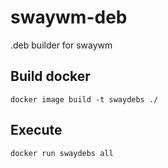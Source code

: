 # swaywm-deb
.deb builder for swaywm

## Build docker

`docker image build -t swaydebs ./`

## Execute

`docker run swaydebs all`